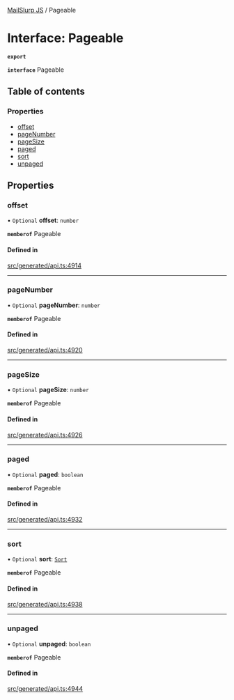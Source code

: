 [MailSlurp JS](../README.md) / Pageable

# Interface: Pageable

**`export`**

**`interface`** Pageable

## Table of contents

### Properties

- [offset](Pageable.md#offset)
- [pageNumber](Pageable.md#pagenumber)
- [pageSize](Pageable.md#pagesize)
- [paged](Pageable.md#paged)
- [sort](Pageable.md#sort)
- [unpaged](Pageable.md#unpaged)

## Properties

### offset

• `Optional` **offset**: `number`

**`memberof`** Pageable

#### Defined in

[src/generated/api.ts:4914](https://github.com/mailslurp/mailslurp-client/blob/f0f645f/src/generated/api.ts#L4914)

___

### pageNumber

• `Optional` **pageNumber**: `number`

**`memberof`** Pageable

#### Defined in

[src/generated/api.ts:4920](https://github.com/mailslurp/mailslurp-client/blob/f0f645f/src/generated/api.ts#L4920)

___

### pageSize

• `Optional` **pageSize**: `number`

**`memberof`** Pageable

#### Defined in

[src/generated/api.ts:4926](https://github.com/mailslurp/mailslurp-client/blob/f0f645f/src/generated/api.ts#L4926)

___

### paged

• `Optional` **paged**: `boolean`

**`memberof`** Pageable

#### Defined in

[src/generated/api.ts:4932](https://github.com/mailslurp/mailslurp-client/blob/f0f645f/src/generated/api.ts#L4932)

___

### sort

• `Optional` **sort**: [`Sort`](Sort.md)

**`memberof`** Pageable

#### Defined in

[src/generated/api.ts:4938](https://github.com/mailslurp/mailslurp-client/blob/f0f645f/src/generated/api.ts#L4938)

___

### unpaged

• `Optional` **unpaged**: `boolean`

**`memberof`** Pageable

#### Defined in

[src/generated/api.ts:4944](https://github.com/mailslurp/mailslurp-client/blob/f0f645f/src/generated/api.ts#L4944)
